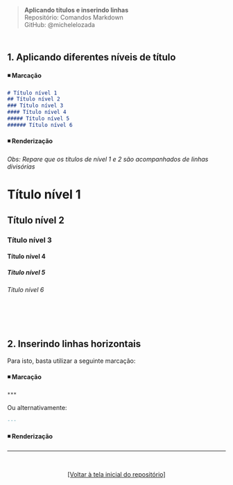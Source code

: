 > **Aplicando títulos e inserindo linhas**      
> Repositório: Comandos Markdown  
> GitHub: @michelelozada
&nbsp;
     
&nbsp;     
**1. Aplicando diferentes níveis de título**  
---
#### :black_medium_small_square: Marcação      
```markdown
# Título nível 1    
## Título nível 2    
### Título nível 3    
#### Título nível 4    
##### Título nível 5    
###### Título nível 6
```

#### :black_medium_small_square: Renderização
*Obs: Repare que os títulos de nível 1 e 2 são acompanhados de linhas divisórias*
# Título nível 1    
## Título nível 2    
### Título nível 3    
#### Título nível 4    
##### Título nível 5    
###### Título nível 6
&nbsp;
     
&nbsp;     
**2. Inserindo linhas horizontais**  
---
Para isto, basta utilizar a seguinte marcação: 
#### :black_medium_small_square: Marcação      
```markdown
***
```
Ou alternativamente:
```markdown
---
```
 
#### :black_medium_small_square: Renderização
***

&nbsp;

<div align="center">
<a href="https://github.com/michelelozada/Comandos-Markdown">[Voltar à tela inicial do repositório]</a>
</div>